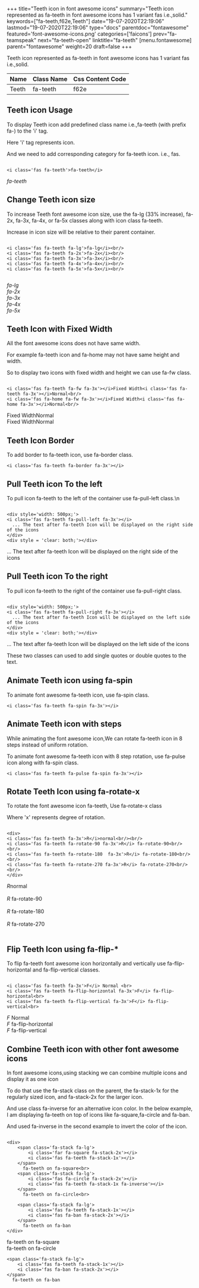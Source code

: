 +++
title="Teeth icon in font awesome icons"
summary="Teeth icon represented as fa-teeth in font awesome icons has 1 variant fas i.e.,solid."
keywords=["fa-teeth,f62e,Teeth"]
date="19-07-2020T22:19:06"
lastmod="19-07-2020T22:19:06"
type="docs"
parentdoc="fontawesome"
featured='font-awesome-icons.png'
categories=['faicons']
prev="fa-teamspeak"
next="fa-teeth-open"
linktitle="fa-teeth"
[menu.fontawesome]
parent="fontawesome"
weight=20
draft=false
+++


Teeth icon represented as fa-teeth in font awesome icons has 1 variant fas i.e.,solid.

<div class='table-responsive'><table class='table'><thead><tr><th>Name</th><th>Class Name</th><th>Css Content Code</th></tr></thead><tbody><tr><td>Teeth</td><td>fa-teeth</td><td>f62e</td></tr></tbody></table></div>



## Teeth icon Usage

To display Teeth icon add predefined class name i.e.,fa-teeth (with prefix fa-) to the 'i' tag.

Here 'i' tag represents icon.

And we need to add corresponding category for fa-teeth icon. i.e., fas.


```

<i class='fas fa-teeth'>fa-teeth</i>
```

<i class='fas fa-teeth'>fa-teeth</i>




## Change Teeth icon size
To increase Teeth font awesome icon size, use the fa-lg (33% increase), fa-2x, fa-3x, fa-4x, or fa-5x classes along with icon class fa-teeth.

Increase in icon size will be relative to their parent container. 

```

<i class='fas fa-teeth fa-lg'>fa-lg</i><br/>
<i class='fas fa-teeth fa-2x'>fa-2x</i><br/>
<i class='fas fa-teeth fa-3x'>fa-3x</i><br/>
<i class='fas fa-teeth fa-4x'>fa-4x</i><br/>
<i class='fas fa-teeth fa-5x'>fa-5x</i><br/>
            
```

<i class='fas fa-teeth fa-lg'>fa-lg</i><br/>
<i class='fas fa-teeth fa-2x'>fa-2x</i><br/>
<i class='fas fa-teeth fa-3x'>fa-3x</i><br/>
<i class='fas fa-teeth fa-4x'>fa-4x</i><br/>
<i class='fas fa-teeth fa-5x'>fa-5x</i><br/>
            



## Teeth Icon with Fixed Width 

All the font awesome icons does not have same width.

For example fa-teeth icon and fa-home may not have same height and width.

So to display two icons with fixed width and height we can use fa-fw class.


```

<i class='fas fa-teeth fa-fw fa-3x'></i>Fixed Width<i class='fas fa-teeth fa-3x'></i>Normal<br/>
<i class='fas fa-home fa-fw fa-3x'></i>Fixed Width<i class='fas fa-home fa-3x'></i>Normal<br/>
```

<i class='fas fa-teeth fa-fw fa-3x'></i>Fixed Width<i class='fas fa-teeth fa-3x'></i>Normal<br/>
<i class='fas fa-home fa-fw fa-3x'></i>Fixed Width<i class='fas fa-home fa-3x'></i>Normal<br/>



## Teeth Icon Border 

To add border to fa-teeth icon, use fa-border class.


```
<i class='fas fa-teeth fa-border fa-3x'></i>

```
<i class='fas fa-teeth fa-border fa-3x'></i>





## Pull Teeth icon To the left

To pull icon fa-teeth to the left of the container use fa-pull-left class.\n

```

<div style='width: 500px;'>
<i class='fas fa-teeth fa-pull-left fa-3x'></i>
  ... The text after fa-teeth Icon will be displayed on the right side of the icons
</div>
<div style = 'clear: both;'></div>
```

<div style='width: 500px;'>
<i class='fas fa-teeth fa-pull-left fa-3x'></i>
  ... The text after fa-teeth Icon will be displayed on the right side of the icons
</div>
<div style = 'clear: both;'></div>




## Pull Teeth icon To the right
To pull icon fa-teeth to the right of the container use fa-pull-right class.

```

<div style='width: 500px;'>
<i class='fas fa-teeth fa-pull-right fa-3x'></i>
  ... The text after fa-teeth Icon will be displayed on the left side of the icons
</div>
<div style = 'clear: both;'></div>
```

<div style='width: 500px;'>
<i class='fas fa-teeth fa-pull-right fa-3x'></i>
  ... The text after fa-teeth Icon will be displayed on the left side of the icons
</div>
<div style = 'clear: both;'></div>

These two classes can used to add single quotes or double quotes to the text.


## Animate Teeth icon using fa-spin
To animate font awesome fa-teeth icon, use fa-spin class.

```
<i class='fas fa-teeth fa-spin fa-3x'></i>
```
<i class='fas fa-teeth fa-spin fa-3x'></i>




## Animate Teeth icon with steps
While animating the font awesome icon,We can rotate fa-teeth icon in 8 steps instead of uniform rotation.

To animate font awesome fa-teeth icon with 8 step rotation, use fa-pulse icon along with fa-spin class.


```
<i class='fas fa-teeth fa-pulse fa-spin fa-3x'></i>

```
<i class='fas fa-teeth fa-pulse fa-spin fa-3x'></i>





## Rotate Teeth Icon using fa-rotate-x
To rotate the font awesome icon fa-teeth, Use fa-rotate-x class

Where 'x' represents degree of rotation.


```

<div>
<i class='fas fa-teeth fa-3x'>R</i>normal<br/><br/>
<i class='fas fa-teeth fa-rotate-90 fa-3x'>R</i> fa-rotate-90<br/><br/> 
<i class='fas fa-teeth fa-rotate-180  fa-3x'>R</i> fa-rotate-180<br/><br/> 
<i class='fas fa-teeth fa-rotate-270 fa-3x'>R</i> fa-rotate-270<br/><br/>
</div>
```

<div>
<i class='fas fa-teeth fa-3x'>R</i>normal<br/><br/>
<i class='fas fa-teeth fa-rotate-90 fa-3x'>R</i> fa-rotate-90<br/><br/> 
<i class='fas fa-teeth fa-rotate-180  fa-3x'>R</i> fa-rotate-180<br/><br/> 
<i class='fas fa-teeth fa-rotate-270 fa-3x'>R</i> fa-rotate-270<br/><br/>
</div>




## Flip Teeth Icon using fa-flip-*
To flip fa-teeth font awesome icon horizontally and vertically use fa-flip-horizontal and fa-flip-vertical classes. 

```

<i class='fas fa-teeth fa-3x'>F</i> Normal <br>
<i class='fas fa-teeth fa-flip-horizontal fa-3x'>F</i> fa-flip-horizontal<br>
<i class='fas fa-teeth fa-flip-vertical fa-3x'>F</i> fa-flip-vertical<br>
```

<i class='fas fa-teeth fa-3x'>F</i> Normal <br>
<i class='fas fa-teeth fa-flip-horizontal fa-3x'>F</i> fa-flip-horizontal<br>
<i class='fas fa-teeth fa-flip-vertical fa-3x'>F</i> fa-flip-vertical<br>




## Combine Teeth icon with other font awesome icons
In font awesome icons,using stacking we can combine multiple icons and display it as one icon 

To do that use the fa-stack class on the parent, the fa-stack-1x for the regularly sized icon, and fa-stack-2x for the larger icon.

And use class fa-inverse for an alternative icon color. 
In the below example, I am displaying fa-teeth on top of icons like fa-square,fa-circle and fa-ban.

And used fa-inverse in the second example to invert the color of the icon.

```

<div>
    <span class='fa-stack fa-lg'>
        <i class='far fa-square fa-stack-2x'></i>
        <i class='fas fa-teeth fa-stack-1x'></i>
    </span>
      fa-teeth on fa-square<br>
    <span class='fa-stack fa-lg'>
        <i class='fas fa-circle fa-stack-2x'></i>
        <i class='fas fa-teeth fa-stack-1x fa-inverse'></i>
    </span>
      fa-teeth on fa-circle<br>

    <span class='fa-stack fa-lg'>
        <i class='fas fa-teeth fa-stack-1x'></i>
        <i class='fas fa-ban fa-stack-2x'></i>
    </span>
      fa-teeth on fa-ban
</div>
```

<div>
    <span class='fa-stack fa-lg'>
        <i class='far fa-square fa-stack-2x'></i>
        <i class='fas fa-teeth fa-stack-1x'></i>
    </span>
      fa-teeth on fa-square<br>
    <span class='fa-stack fa-lg'>
        <i class='fas fa-circle fa-stack-2x'></i>
        <i class='fas fa-teeth fa-stack-1x fa-inverse'></i>
    </span>
      fa-teeth on fa-circle<br>

    <span class='fa-stack fa-lg'>
        <i class='fas fa-teeth fa-stack-1x'></i>
        <i class='fas fa-ban fa-stack-2x'></i>
    </span>
      fa-teeth on fa-ban
</div>






